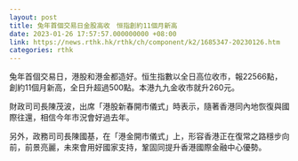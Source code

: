 ```yaml
---
layout: post
title: 兔年首個交易日金股高收　恒指創約11個月新高
date: 2023-01-26 17:57:57.000000000 +08:00
link: https://news.rthk.hk/rthk/ch/component/k2/1685347-20230126.htm
categories: rthk
---
```


兔年首個交易日，港股和港金都造好。恒生指數以全日高位收市，報22566點，創約11個月新高，全日升超過500點。本港九九金收市就升260元。

財政司司長陳茂波，出席「港股新春開市儀式」時表示，隨著香港同內地恢復與國際往還，相信今年市況會好過去年。

另外，政務司司長陳國基，在「港金開市儀式」上，形容香港正在復常之路穩步向前，前景亮麗，未來會用好國家支持，鞏固同提升香港國際金融中心優勢。
